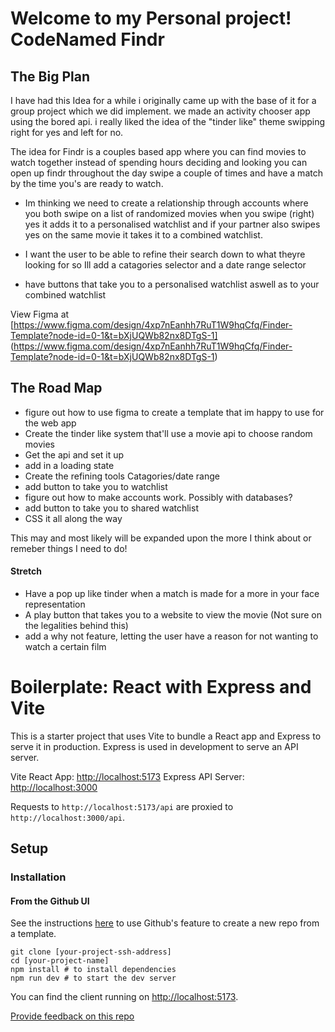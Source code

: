 # Welcome to my Personal project! CodeNamed Findr
## The Big Plan  
I have had this Idea for a while i originally came up with the base of it for a group project which we did implement. we made an activity chooser app using the bored api.
i really liked the idea of the "tinder like" theme swipping right for yes and left for no.

The idea for Findr is a couples based app where you can find movies to watch together instead of spending hours deciding and looking you can open up findr throughout the day swipe a couple of times and have a match by the time you's are ready to watch.

* Im thinking we need to create a relationship through accounts where you both swipe on a list of randomized movies when you swipe (right) yes it adds it to a personalised watchlist 
and if your partner also swipes yes on the same movie it takes it to a combined watchlist.

* I want the user to be able to refine their search down to what theyre looking for so Ill add a catagories selector and a date range selector 
 
* have buttons that take you to a personalised watchlist aswell as to your combined watchlist

View Figma at [https://www.figma.com/design/4xp7nEanhh7RuT1W9hqCfq/Finder-Template?node-id=0-1&t=bXjUQWb82nx8DTgS-1] (https://www.figma.com/design/4xp7nEanhh7RuT1W9hqCfq/Finder-Template?node-id=0-1&t=bXjUQWb82nx8DTgS-1)




## The Road Map
* figure out how to use figma to create a template that im happy to use for the web app
* Create the tinder like system that'll use a movie api to choose random movies 
* Get the api and set it up
* add in a loading state 
* Create the refining tools Catagories/date range 
* add button to take you to watchlist
* figure out how to make accounts work. Possibly with databases?
* add button to take you to shared watchlist 
* CSS it all along the way

This may and most likely will be expanded upon the more I think about or remeber things I need to do! 

#### **Stretch**
* Have a pop up like tinder when a match is made for a more in your face representation 
* A play button that takes you to a website to view the movie (Not sure on the legalities behind this)
* add a why not feature, letting the user have a reason for not wanting to watch a certain film

# Boilerplate: React with Express and Vite

This is a starter project that uses Vite to bundle a React app and Express to serve it in production. Express is used in development to serve an API server.

Vite React App: [http://localhost:5173](http://localhost:5173)
Express API Server: [http://localhost:3000](http://localhost:3000)

Requests to `http://localhost:5173/api` are proxied to `http://localhost:3000/api`.

## Setup

### Installation

#### **From the Github UI**

See the instructions [here](https://docs.github.com/en/free-pro-team@latest/github/creating-cloning-and-archiving-repositories/creating-a-repository-from-a-template) to use Github's feature to create a new repo from a template.

```
git clone [your-project-ssh-address]
cd [your-project-name]
npm install # to install dependencies
npm run dev # to start the dev server
```

You can find the client running on [http://localhost:5173](http://localhost:5173).

[Provide feedback on this repo](https://docs.google.com/forms/d/e/1FAIpQLSfw4FGdWkLwMLlUaNQ8FtP2CTJdGDUv6Xoxrh19zIrJSkvT4Q/viewform?usp=pp_url&entry.1958421517=boilerplate-react-api)
